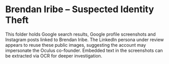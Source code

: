 # Brendan Iribe – Suspected Identity Theft

This folder holds Google search results, Google profile screenshots and Instagram posts linked to Brendan Iribe. The LinkedIn persona under review appears to reuse these public images, suggesting the account may impersonate the Oculus co-founder. Embedded text in the screenshots can be extracted via OCR for deeper investigation.

